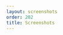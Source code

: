 ```yaml
---
layout: screenshots
order: 202
title: Screenshots
---
```

  <a href="/resources/remmina-plugin-url/archive/latest/english/general.png"
    data-caption="Basic settings"></a>
